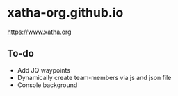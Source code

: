 # xatha-org.github.io
https://www.xatha.org

## To-do
- Add JQ waypoints
- Dynamically create team-members via js and json file
- Console background